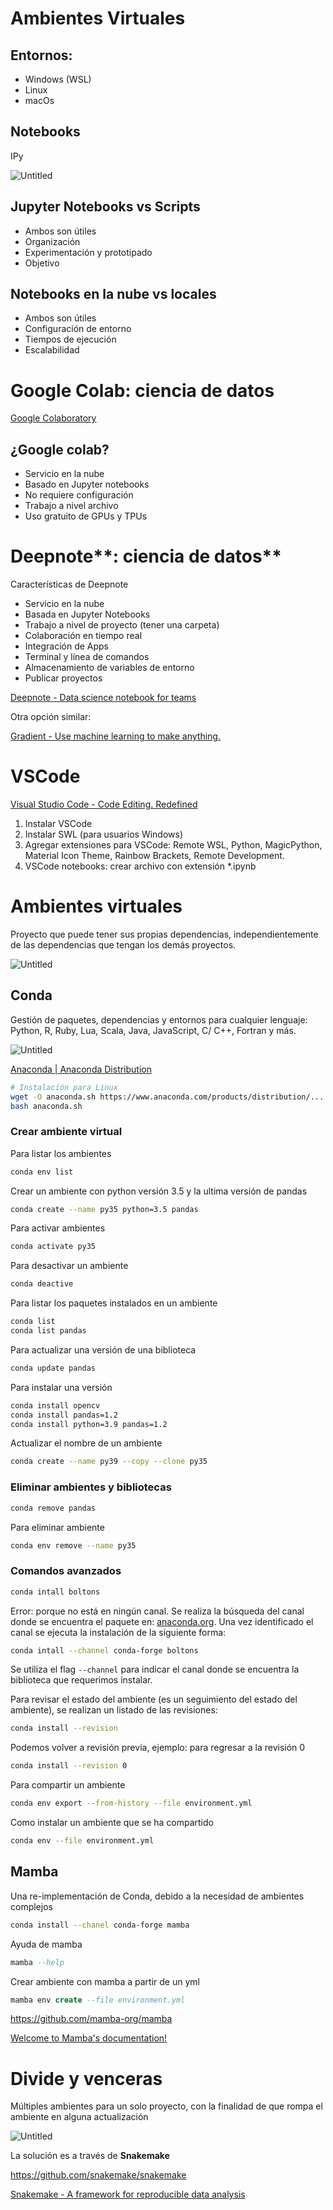 # Ambientes Virtuales

## Entornos:

- Windows (WSL)
- Linux
- macOs

## Notebooks

IPy

![Untitled](../img/ipy.png)

## Jupyter Notebooks vs Scripts

- Ambos son útiles
- Organización
- Experimentación y prototipado
- Objetivo

## Notebooks en la nube vs locales

- Ambos son útiles
- Configuración de entorno
- Tiempos de ejecución
- Escalabilidad

# **Google Colab: ciencia de datos**

[Google Colaboratory](https://colab.research.google.com/)

## ¿Google colab?

- Servicio en la nube
- Basado en Jupyter notebooks
- No requiere configuración
- Trabajo a nivel archivo
- Uso gratuito de GPUs y TPUs

# Deepnote**: ciencia de datos**

Características de Deepnote

- Servicio en la nube
- Basada en Jupyter Notebooks
- Trabajo a nivel de proyecto (tener una carpeta)
- Colaboración en tiempo real
- Integración de Apps
- Terminal y línea de comandos
- Almacenamiento de variables de entorno
- Publicar proyectos

[Deepnote - Data science notebook for teams](https://deepnote.com/)

Otra opción similar:

[Gradient - Use machine learning to make anything.](https://gradient.run/)

# VSCode

[Visual Studio Code - Code Editing. Redefined](https://code.visualstudio.com/)

1. Instalar VSCode
2. Instalar SWL (para usuarios Windows)
3. Agregar extensiones para VSCode: Remote WSL, Python, MagicPython, Material Icon Theme, Rainbow Brackets, Remote Development.
4. VSCode notebooks: crear archivo con extensión *.ipynb

# Ambientes virtuales

Proyecto que puede tener sus propias dependencias, independientemente de las dependencias que tengan los demás proyectos.

![Untitled](../img/virtual.png)

## Conda

Gestión de paquetes, dependencias y entornos para cualquier lenguaje: Python, R, Ruby, Lua, Scala, Java, JavaScript, C/ C++, Fortran y más.

![Untitled](../img/conda.png)

[Anaconda | Anaconda Distribution](https://www.anaconda.com/products/distribution)

```bash
# Instalación para Linux
wget -O anaconda.sh https://www.anaconda.com/products/distribution/....sh
bash anaconda.sh
```

### Crear ambiente virtual

Para listar los ambientes 

```bash
conda env list
```

Crear un ambiente con python versión 3.5 y la ultima versión de pandas

```bash
conda create --name py35 python=3.5 pandas
```

Para activar ambientes

```bash
conda activate py35
```

Para desactivar un ambiente

```bash
conda deactive
```

Para listar los paquetes instalados en un ambiente

```bash
conda list
conda list pandas
```

Para actualizar una versión de una biblioteca

```bash
conda update pandas
```

Para instalar una versión

```bash
conda install opencv
conda install pandas=1.2
conda install python=3.9 pandas=1.2
```

Actualizar el nombre de un ambiente

```bash
conda create --name py39 --copy --clone py35
```

### Eliminar ambientes y bibliotecas

```bash
conda remove pandas
```

Para eliminar ambiente

```bash
conda env remove --name py35
```

### Comandos avanzados

```bash
conda intall boltons
```

Error: porque no está en ningún canal.  Se realiza la búsqueda del canal donde se encuentra el paquete en: [anaconda.org](https://anaconda.org). Una vez identificado el canal se ejecuta la instalación de la siguiente forma:

```bash
conda intall --channel conda-forge boltons
```

Se utiliza el flag `--channel` para indicar el canal donde se encuentra la biblioteca que requerimos instalar.

Para revisar el estado del ambiente (es un seguimiento del estado del ambiente), se realizan un listado de las revisiones:

```bash
conda install --revision
```

Podemos volver a revisión previa, ejemplo: para regresar a la revisión 0

```bash
conda install --revision 0
```

Para compartir un ambiente

```bash
conda env export --from-history --file environment.yml
```

Como instalar un ambiente que se ha compartido

```bash
conda env --file environment.yml
```

## Mamba

Una re-implementación de Conda, debido a la necesidad de ambientes complejos

```bash
conda install --chanel conda-forge mamba
```

Ayuda de mamba

```sql
mamba --help
```

Crear ambiente con mamba a partir de un yml

```sql
mamba env create --file environment.yml
```

https://github.com/mamba-org/mamba

[Welcome to Mamba's documentation!](https://mamba.readthedocs.io/en/latest/)

# Divide y venceras

Múltiples ambientes para un solo proyecto, con la finalidad de que rompa el ambiente en alguna actualización

![Untitled](../img/divide.png)

La solución es a través de **Snakemake**

https://github.com/snakemake/snakemake

[Snakemake - A framework for reproducible data analysis](https://snakemake.github.io/)